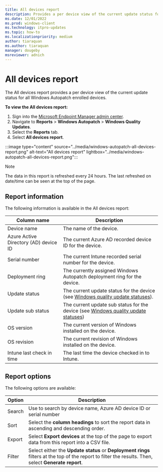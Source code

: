 ```yaml
---
title: All devices report
description: Provides a per device view of the current update status for all Windows Autopatch enrolled devices.  
ms.date: 12/01/2022
ms.prod: windows-client
ms.technology: itpro-updates
ms.topic: how-to
ms.localizationpriority: medium
author: tiaraquan
ms.author: tiaraquan
manager: dougeby
msreviewer: adnich
---
```


# All devices report

The All devices report provides a per device view of the current update status for all Windows Autopatch enrolled devices.

**To view the All devices report:**

1. Sign into the [Microsoft Endpoint Manager admin center](https://go.microsoft.com/fwlink/?linkid=2109431).
1. Navigate to **Reports** > **Windows Autopatch** > **Windows Quality Updates**.
1. Select the **Reports** tab.
1. Select **All devices report**.

:::image type="content" source="../media/windows-autopatch-all-devices-report.png" alt-text="All devices report" lightbox="../media/windows-autopatch-all-devices-report.png":::

> [!NOTE]
> The data in this report is refreshed every 24 hours. The last refreshed on date/time can be seen at the top of the page.

## Report information

The following information is available in the All devices report:

| Column name | Description |
| ----- | ----- |
| Device name | The name of the device. |
| Azure Active Directory (AD) device ID | The current Azure AD recorded device ID for the device. |
| Serial number | The current Intune recorded serial number for the device. |
| Deployment ring | The currently assigned Windows Autopatch deployment ring for the device. |
| Update status | The current update status for the device (see [Windows quality update statuses](windows-autopatch-wqu-reports-overview.md#windows-quality-update-statuses)). |
| Update sub status | The current update sub status for the device (see [Windows quality update statuses](windows-autopatch-wqu-reports-overview.md#windows-quality-update-statuses)) |
| OS version | The current version of Windows installed on the device. |
| OS revision | The current revision of Windows installed on the device. |
| Intune last check in time | The last time the device checked in to Intune. |

## Report options

The following options are available:

| Option | Description |
| ----- | ----- |
| Search | Use to search by device name, Azure AD device ID or serial number |
| Sort | Select the **column headings** to sort the report data in ascending and descending order. |
| Export | Select **Export devices** at the top of the page to export data from this report into a CSV file. |
| Filter | Select either the **Update status** or **Deployment rings** filters at the top of the report to filter the results. Then, select **Generate report**. |
